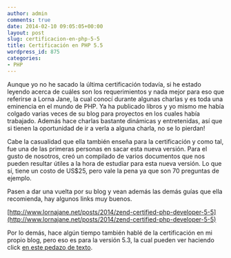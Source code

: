 ```yaml
---
author: admin
comments: true
date: 2014-02-10 09:05:05+00:00
layout: post
slug: certificacion-en-php-5-5
title: Certificación en PHP 5.5
wordpress_id: 875
categories:
- PHP
---
```


Aunque yo no he sacado la última certificación todavía, si he estado leyendo acerca de cuáles son los requerimientos y nada mejor para eso que referirse a Lorna Jane, la cual conocí durante algunas charlas y es toda una eminencia en el mundo de PHP. Ya ha publicado libros y yo mismo me había colgado varias veces de su blog para proyectos en los cuales había trabajado. Además hace charlas bastante dinámicas y entretenidas, así que si tienen la oportunidad de ir a verla a alguna charla, no se lo pierdan!

Cabe la casualidad que ella también enseña para la certificación y como tal, fue una de las primeras personas en sacar esta nueva versión. Para el gusto de nosotros, creó un compilado de varios documentos que nos pueden resultar útiles a la hora de estudiar para esta nueva versión. Lo que sí, tiene un costo de US$25, pero vale la pena ya que son 70 preguntas de ejemplo.

Pasen a dar una vuelta por su blog y vean además las demás guías que ella recomienda, hay algunos links muy buenos.

[http://www.lornajane.net/posts/2014/zend-certified-php-developer-5-5](http://www.lornajane.net/posts/2014/zend-certified-php-developer-5-5)

Por lo demás, hace algún tiempo también hablé de la certificación en mi propio blog, pero eso es para la versión 5.3, la cual pueden ver haciendo click [en este pedazo de texto](http://blog.unreal4u.com/2012/08/que-tengo-que-hacer-para-sacar-la-certificacion-en-php/).
